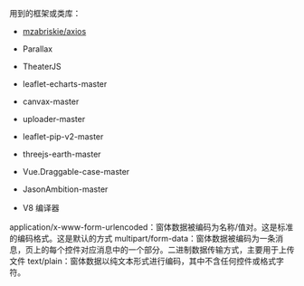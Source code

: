 用到的框架或类库：

* [mzabriskie/axios](https://github.com/mzabriskie/axios)

* Parallax
* TheaterJS
* leaflet-echarts-master
* canvax-master
* uploader-master
* leaflet-pip-v2-master
* threejs-earth-master
* Vue.Draggable-case-master
* JasonAmbition-master

* V8 编译器

application/x-www-form-urlencoded：窗体数据被编码为名称/值对。这是标准的编码格式。这是默认的方式
multipart/form-data：窗体数据被编码为一条消息，页上的每个控件对应消息中的一个部分。二进制数据传输方式，主要用于上传文件
text/plain：窗体数据以纯文本形式进行编码，其中不含任何控件或格式字符。

